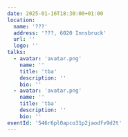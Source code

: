 ```yaml
---
date: 2025-01-16T18:30:00+01:00
location:
  name: '???'
  address: '???, 6020 Innsbruck'
  url: ''
  logo: ''
talks:
  - avatar: 'avatar.png'
    name: ''
    title: 'tba'
    description: ''
    bio: ''
  - avatar: 'avatar.png'
    name: ''
    title: 'tba'
    description: ''
    bio: ''
eventId: '546r6pl0apco31p2jaodfv9d2t'
---
```

